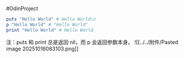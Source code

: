 #OdinProject 
```ruby
puts "Hello World" # Hello World\n
p "Hello World" # "Hello World"
print "Hello World" # Hello World
```
注：puts 和 print 总是返回 nil，而 p 会返回参数本身。
![[../../附件/Pasted image 20251016083103.png]]